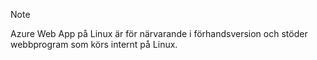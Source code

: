 > [!NOTE]
> Azure Web App på Linux är för närvarande i förhandsversion och stöder webbprogram som körs internt på Linux.
>


